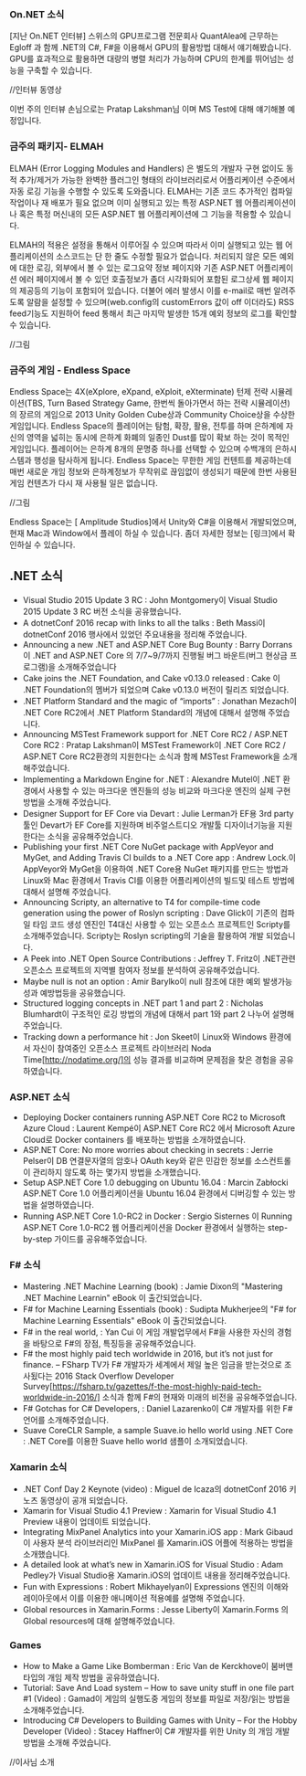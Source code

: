 ### On.NET 소식
[지난 On.NET 인터뷰] 스위스의 GPU프로그램 전문회사 QuantAlea에 근무하는 Egloff 과 함께 .NET의 C#, F#을 이용해서 GPU의 활용방법 대해서 얘기해봤습니다. GPU를 효과적으로 활용하면 대량의 병렬 처리가 가능하며 CPU의 한계를 뛰어넘는 성능을 구축할 수 있습니다.

 //인터뷰 동영상 

이번 주의 인터뷰 손님으로는 Pratap Lakshman님 이며 MS Test에 대해 얘기해볼 예정입니다.

### 금주의 패키지- ELMAH
ELMAH (Error Logging Modules and Handlers) 은 별도의 개발자 구현 없이도 동적 추가/제거가 가능한 완벽한 플러그인 형태의 라이브러리로서 어플리케이션 수준에서 자동 로깅 기능을 수행할 수 있도록 도와줍니다.  ELMAH는 기존 코드 추가적인 컴파일 작업이나 재 배포가 필요 없으며 이미 실행되고 있는 특정 ASP.NET 웹 어플리케이션이나 혹은 특정 머신내의 모든 ASP.NET 웹 어플리케이션에 그 기능을 적용할 수 있습니다.

ELMAH의 적용은 설정을 통해서 이루어질 수 있으며 따라서 이미 실행되고 있는 웹 어플리케이션의 소스코드는 단 한 줄도 수정할 필요가 없습니다. 처리되지 않은 모든 예외에 대한 로깅, 외부에서 볼 수 있는 로그요약 정보 페이지와 기존 ASP.NET 어플리케이션 에러 페이지에서 볼 수 있던 호출정보가 좀더 시각화되어 포함된 로그상세 웹 페이지의 제공등의 기능이 포함되어 있습니다. 더불어 에러 발생시 이를 e-mail로  매번 알려주도록 알람을 설정할 수 있으며(web.config의 customErrors 값이 off 이더라도) RSS feed기능도 지원하어 feed 통해서 최근 마지막 발생한 15개 예외 정보의 로그를 확인할 수 있습니다.

//그림

### 금주의 게임 - Endless Space
Endless Space는 4X(eXplore, eXpand, eXploit, eXterminate) 턴제 전략 시뮬레이션(TBS, Turn Based Strategy Game, 한번씩 돌아가면서 하는 전략 시뮬레이션)의 장르의 게임으로 2013 Unity Golden Cube상과 Community Choice상을 수상한 게임입니다. Endless Space의 플레이어는 탐험, 확장, 활용, 전투를 하며 은하계에 자신의 영역을 넓히는 동시에 은하계 화폐의 일종인 Dust를 많이 확보 하는 것이 목적인 게임입니다. 플레이어는 은하계 8개의 문명중 하나를 선택할 수 있으며 수백개의 은하시스템과 행성을 탐사하게 됩니다. Endless Space는 무한한 게임 컨텐트를 제공하는데 매번 새로운 개임 정보와 은하계정보가 무작위로 끊임없이 생성되기 때문에 한번 사용된 게임 컨텐츠가 다시 재 사용될 일은 없습니다.

//그림

Endless Space는 [ Amplitude Studios]에서 Unity와 C#을 이용해서 개발되었으며, 현재 Mac과 Window에서 플레이 하실 수 있습니다.
좀더 자세한 정보는 [링크]에서 확인하실 수 있습니다.

## .NET 소식

* Visual Studio 2015 Update 3 RC : John Montgomery이 Visual Studio 2015 Update 3 RC 버전 소식을 공유했습니다.
* A dotnetConf 2016 recap with links to all the talks : Beth Massi이 dotnetConf 2016 행사에서 있었던 주요내용을 정리해 주었습니다.
* Announcing a new .NET and ASP.NET Core Bug Bounty : Barry Dorrans이  .NET and ASP.NET Core 의 7/7~9/7까지 진행될 버그 바운트(버그 현상금 프로그램)을 소개해주었습니다
* Cake joins the .NET Foundation, and Cake v0.13.0 released : Cake 이 .NET Foundation의 멤버가 되었으며 Cake v0.13.0 버전이 릴리즈 되었습니다.
* .NET Platform Standard and the magic of “imports” : Jonathan Mezach이 .NET Core RC2에서 .NET Platform Standard의 개념에 대해서 설명해 주었습니다. 
* Announcing MSTest Framework support for .NET Core RC2 / ASP.NET Core RC2 : Pratap Lakshman이 MSTest Framework이 .NET Core RC2 / ASP.NET Core RC2환경의 지원한다는 소식과 함께 MSTest Framework을 소개 해주었습니다.
* Implementing a Markdown Engine for .NET : Alexandre Mutel이 .NET 환경에서 사용할 수 있는 마크다운 엔진들의 성능 비교와 마크다운 엔진의 실제 구현 방법을 소개해 주었습니다.
* Designer Support for EF Core via Devart : Julie Lerman가 EF용 3rd party 툴인 Devart가 EF Core를 지원하며 비주얼스트디오 개발툴 디자이너기능을 지원한다는 소식을 공유해주었습니다.
* Publishing your first .NET Core NuGet package with AppVeyor and MyGet, and Adding Travis CI builds to a .NET Core app : Andrew Lock.이 AppVeyor와  MyGet을 이용하여 .NET Core용 NuGet 패키지를 만드는 방법과 Linux와 Mac 환경에서 Travis CI를 이용한 어플리케이션의 빌드및 테스트 방법에 대해서 설명해 주었습니다.  
* Announcing Scripty, an alternative to T4 for compile-time code generation using the power of Roslyn scripting : Dave Glick이 기존의 컴파일 타임 코드 생성 엔진인 T4대신 사용할 수 있는 오픈소스 프로젝트인 Scripty를 소개해주었습니다. Scripty는 Roslyn scripting의 기술을 활용하여 개발 되었습니다.
* A Peek into .NET Open Source Contributions : Jeffrey T. Fritz이 .NET관련 오픈소스 프로젝트의 지역별 참여자 정보를 분석하여 공유해주었습니다.
* Maybe null is not an option : Amir Barylko이 null 참조에 대한 예외 발생가능성과 예방법등을 공유했습니다.
* Structured logging concepts in .NET part 1 and part 2 : Nicholas Blumhardt이 구조적인 로깅 방법의 개념에 대해서 part 1와 part 2 나누어 설명해 주었습니다. 
* Tracking down a performance hit : Jon Skeet이 Linux와 Windows 환경에서 자신이 참여중인 오픈소스 프로젝트 라이브러리 Noda Time[http://nodatime.org/]의 성능 결과를 비교하며 문제점을 찾은 경험을 공유하였습니다.

### ASP.NET 소식
* Deploying Docker containers running ASP.NET Core RC2 to Microsoft Azure Cloud : Laurent Kempé이 ASP.NET Core RC2 에서 Microsoft Azure Cloud로 Docker containers 를 배포하는 방법을 소개하였습니다. 
* ASP.NET Core: No more worries about checking in secrets : Jerrie Pelser이 DB 연결문자열의 암호나 OAuth key와 같은 민감한 정보를 소스컨트롤이 관리하지 않도록 하는 몇가지 방법을 소개했습니다.
* Setup ASP.NET Core 1.0 debugging on Ubuntu 16.04 : Marcin Zabłocki  ASP.NET Core 1.0 어플리케이션을  Ubuntu 16.04 환경에서 디버깅할 수 있는 방법을 설명하였습니다.  
* Running ASP.NET Core 1.0-RC2 in Docker : Sergio Sisternes 이 Running ASP.NET Core 1.0-RC2 웹 어플리케이션을 Docker 환경에서 실행하는 step-by-step 가이드를 공유해주었습니다.

### F# 소식
* Mastering .NET Machine Learning (book) : Jamie Dixon의 "Mastering .NET Machine Learnin" eBook 이 출간되었습니다.
* F# for Machine Learning Essentials (book) :  Sudipta Mukherjee의 "F# for Machine Learning Essentials" eBook 이 출간되었습니다.
* F# in the real world, : Yan Cui 이 게임 개발업무에서 F#을 사용한 자신의 경험을 바탕으로 F#의 장점, 특징등을 공유해주었습니다.
* F# the most highly paid tech worldwide in 2016, but it’s not just for finance. – FSharp TV가 F# 개발자가 세계에서 제일 높은 임금을 받는것으로 조사됬다는 2016 Stack Overflow Developer Survey[https://fsharp.tv/gazettes/f-the-most-highly-paid-tech-worldwide-in-2016/] 소식과 함께 F#의 현재와 미래의 비전을 공유해주었습니다.
* F# Gotchas for C# Developers, : Daniel Lazarenko이 C# 개발자를 위한 F#언어를 소개해주었습니다.
* Suave CoreCLR Sample, a sample Suave.io hello world using .NET Core : .NET Core를 이용한 Suave hello world 샘플이 소개되었습니다.

### Xamarin 소식
* .NET Conf Day 2 Keynote (video) : Miguel de Icaza의 dotnetConf 2016 키노츠 동영상이 공개 되었습니다.
* Xamarin for Visual Studio 4.1 Preview : Xamarin for Visual Studio 4.1 Preview  내용이 업데이트 되었습니다.
* Integrating MixPanel Analytics into your Xamarin.iOS app : Mark Gibaud이 사용자 분석 라이브러리인 MixPanel 를 Xamarin.iOS 어플에 적용하는 방법을 소개했습니다.
* A detailed look at what’s new in Xamarin.iOS for Visual Studio : Adam Pedley가  Visual Studio용 Xamarin.iOS의 업데이트 내용을 정리해주었습니다.
* Fun with Expressions : Robert Mikhayelyan이 Expressions 엔진의 이해와 레이아웃에서 이를 이용한 애니메이션 적용예를 설명해  주었습니다.
* Global resources in Xamarin.Forms : Jesse Liberty이 Xamarin.Forms 의 Global resources에 대해 설명해주었습니다.

### Games 
* How to Make a Game Like Bomberman : Eric Van de Kerckhove이 붐버맨 타입의 개임 제작 방법을 공유하였습니다.
* Tutorial: Save And Load system – How to save unity stuff in one file part #1 (Video) : Gamad이 게임의 실행도중 게임의 정보를 파일로 저장/읽는 방법을 소개해주었습니다.
* Introducing C# Developers to Building Games with Unity – For the Hobby Developer (Video) : Stacey Haffner이 C# 개발자를 위한 Unity 의 개임 개발 방법을 소개해 주었습니다.

//이사님 소개
